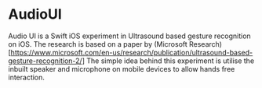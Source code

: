 # AudioUI
Audio UI is a Swift iOS experiment in Ultrasound based gesture recognition on iOS. The research is based on a paper by (Microsoft Research)[https://www.microsoft.com/en-us/research/publication/ultrasound-based-gesture-recognition-2/]
The simple idea behind this experiment is utilise the inbuilt speaker and microphone on mobile devices to allow hands free interaction.

